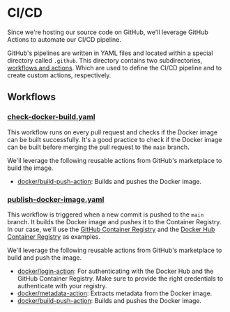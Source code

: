 # CI/CD

Since we're hosting our source code on GitHub, we'll leverage GitHub Actions to automate our CI/CD pipeline.

GitHub's pipelines are written in YAML files and located within a special directory called `.github`. This directory
contains two subdirectories, [workflows and actions](https://docs.github.com/en/actions/learn-github-actions/understanding-github-actions).
Which are used to define the CI/CD pipeline and to create custom actions, respectively.

## Workflows

### [check-docker-build.yaml](./workflows/check-docker-build.yaml)

This workflow runs on every pull request and checks if the Docker image can be built successfully. It's a good practice
to check if the Docker image can be built before merging the pull request to the `main` branch.

We'll leverage the following reusable actions from GitHub's marketplace to build the image.

- [docker/build-push-action](https://github.com/docker/build-push-action): Builds and pushes the Docker image.

### [publish-docker-image.yaml](./workflows/publish-docker-image.yaml)

This workflow is triggered when a new commit is pushed to the `main` branch. It builds the Docker image and pushes it
to the Container Registry. In our case, we'll use the [GitHub Container Registry](https://docs.github.com/en/packages/guides/about-github-container-registry)
and the [Docker Hub Container Registry](https://www.docker.com/products/docker-hub/) as examples.

We'll leverage the following reusable actions from GitHub's marketplace to build and push the image.

- [docker/login-action](https://github.com/docker/login-action): For authenticating with the Docker Hub and the GitHub Container Registry.
  Make sure to provide the right credentials to authenticate with your registry.
- [docker/metadata-action](https://github.com/docker/metadata-action): Extracts metadata from the Docker image.
- [docker/build-push-action](https://github.com/docker/build-push-action): Builds and pushes the Docker image.

